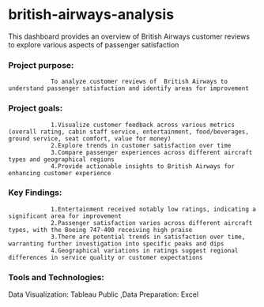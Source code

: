 # british-airways-analysis
This dashboard provides an overview of British Airways customer reviews to explore various aspects of passenger satisfaction

### Project purpose: 
                To analyze customer reviews of  British Airways to understand passenger satisfaction and identify areas for improvement

### Project goals:  
                1.Visualize customer feedback across various metrics (overall rating, cabin staff service, entertainment, food/beverages, ground service, seat comfort, value for money)
                2.Explore trends in customer satisfaction over time
                3.Compare passenger experiences across different aircraft types and geographical regions
                4.Provide actionable insights to British Airways for enhancing customer experience
                
### Key Findings:
                1.Entertainment received notably low ratings, indicating a significant area for improvement
                2.Passenger satisfaction varies across different aircraft types, with the Boeing 747-400 receiving high praise
                3.There are potential trends in satisfaction over time, warranting further investigation into specific peaks and dips
                4.Geographical variations in ratings suggest regional differences in service quality or customer expectations
### Tools and Technologies:
Data Visualization:
                Tableau Public
,Data Preparation:
                Excel
